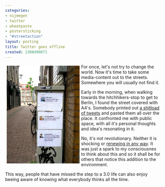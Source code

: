 ```yaml
---
categories:
- nijmegen
- twitter
- wheatpaste
- postersticking
- "#streetaction"
layout: posting
title: Twitter goes offline
created: 1308490071
---
```

<p><img alt="" src="/assets/files/u6/IMG_1861.JPG" style="width: 236px; height: 317px; margin-left: 5px; margin-right: 5px; margin-top: 5px; margin-bottom: 5px; border-top-width: 0px; border-right-width: 0px; border-bottom-width: 0px; border-left-width: 0px; border-top-style: solid; border-right-style: solid; border-bottom-style: solid; border-left-style: solid; float: left; "> For once, let's not try to change the world. Now it's time to take some media-content out to the streets. Somewhere you will usually not find it.</p><p>Early in the morning, when walking towards the hitchhikers-stop to get to Berlin, I found the street covered with A4's. Somebody printed out <a href="http://onlineslangdictionary.com/meaning-of/shit-load" target="_blank">a shitload of tweets</a> and pasted them all over the place. It confronted me with public space, with all it's personal thoughts and idea's resonating in it.</p><p>No, it's not revolutionary. Neither it is shocking or <a href="http://www.loesje.org/files/posters/big-INTen9405_2.jpg">renewing in any way</a>. It was just a spark to my consciousnes to think about this and so it shall be for others that notice this addition to the environment.</p><p>This way, people that have missed the step to a 3.0 life can also enjoy beeing aware of knowing what everybody thinks all the time.<!--break--></p>
